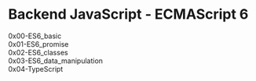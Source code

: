 # Backend JavaScript - ECMAScript 6
0x00-ES6_basic <br>
0x01-ES6_promise <br>
0x02-ES6_classes <br>
0x03-ES6_data_manipulation <br>
0x04-TypeScript <br>
